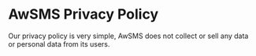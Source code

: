 # AwSMS Privacy Policy
Our privacy policy is very simple, AwSMS does not collect or sell any data or personal data from its users. 
